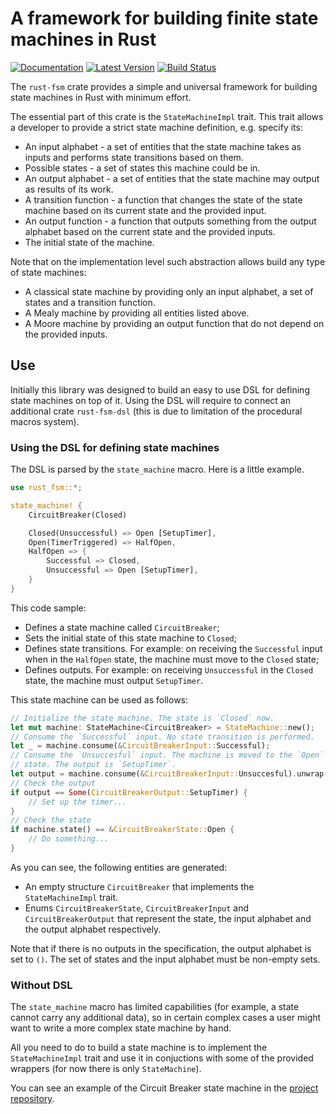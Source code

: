 # A framework for building finite state machines in Rust

[![Documentation][docs-badge]][docs-link]
[![Latest Version][crate-badge]][crate-link]
[![Build Status][build-badge]][build-link]

The `rust-fsm` crate provides a simple and universal framework for building
state machines in Rust with minimum effort.

The essential part of this crate is the `StateMachineImpl` trait. This trait
allows a developer to provide a strict state machine definition, e.g.
specify its:

* An input alphabet - a set of entities that the state machine takes as
  inputs and performs state transitions based on them.
* Possible states - a set of states this machine could be in.
* An output alphabet - a set of entities that the state machine may output
  as results of its work.
* A transition function - a function that changes the state of the state
  machine based on its current state and the provided input.
* An output function - a function that outputs something from the output
  alphabet based on the current state and the provided inputs.
* The initial state of the machine.

Note that on the implementation level such abstraction allows build any type
of state machines:

* A classical state machine by providing only an input alphabet, a set of
  states and a transition function.
* A Mealy machine by providing all entities listed above.
* A Moore machine by providing an output function that do not depend on the
  provided inputs.

## Use

Initially this library was designed to build an easy to use DSL for defining
state machines on top of it. Using the DSL will require to connect an
additional crate `rust-fsm-dsl` (this is due to limitation of the procedural
macros system). 

### Using the DSL for defining state machines

The DSL is parsed by the `state_machine` macro. Here is a little example.

```rust
use rust_fsm::*;

state_machine! {
    CircuitBreaker(Closed)

    Closed(Unsuccessful) => Open [SetupTimer],
    Open(TimerTriggered) => HalfOpen,
    HalfOpen => {
        Successful => Closed,
        Unsuccessful => Open [SetupTimer],
    }
}
```

This code sample:

* Defines a state machine called `CircuitBreaker`;
* Sets the initial state of this state machine to `Closed`;
* Defines state transitions. For example: on receiving the `Successful`
  input when in the `HalfOpen` state, the machine must move to the `Closed`
  state;
* Defines outputs. For example: on receiving `Unsuccessful` in the
  `Closed` state, the machine must output `SetupTimer`.

This state machine can be used as follows:

```rust
// Initialize the state machine. The state is `Closed` now.
let mut machine: StateMachine<CircuitBreaker> = StateMachine::new();
// Consume the `Successful` input. No state transition is performed.
let _ = machine.consume(&CircuitBreakerInput::Successful);
// Consume the `Unsuccesful` input. The machine is moved to the `Open`
// state. The output is `SetupTimer`.
let output = machine.consume(&CircuitBreakerInput::Unsuccesful).unwrap();
// Check the output
if output == Some(CircuitBreakerOutput::SetupTimer) {
    // Set up the timer...
}
// Check the state
if machine.state() == &CircuitBreakerState::Open {
    // Do something...
}
```

As you can see, the following entities are generated:

* An empty structure `CircuitBreaker` that implements the `StateMachineImpl`
  trait.
* Enums `CircuitBreakerState`, `CircuitBreakerInput` and
  `CircuitBreakerOutput` that represent the state, the input alphabet and
  the output alphabet respectively.

Note that if there is no outputs in the specification, the output alphabet
is set to `()`. The set of states and the input alphabet must be non-empty
sets.

### Without DSL

The `state_machine` macro has limited capabilities (for example, a state
cannot carry any additional data), so in certain complex cases a user might
want to write a more complex state machine by hand.

All you need to do to build a state machine is to implement the
`StateMachineImpl` trait and use it in conjuctions with some of the provided
wrappers (for now there is only `StateMachine`).

You can see an example of the Circuit Breaker state machine in the
[project repository][repo].

[repo]: https://github.com/eugene-babichenko/rust-fsm/blob/master/examples/circuit_breaker.rs
[docs-badge]: https://docs.rs/rust-fsm/badge.svg
[docs-link]: https://docs.rs/rust-fsm
[crate-badge]: https://img.shields.io/crates/v/rust-fsm.svg
[crate-link]: https://crates.io/crates/rust-fsm
[build-badge]: https://travis-ci.org/eugene-babichenko/rust-fsm.svg?branch=master
[build-link]: https://travis-ci.org/eugene-babichenko/rust-fsm
